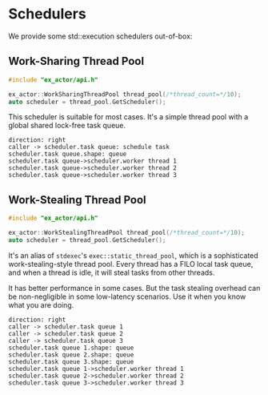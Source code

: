 # Schedulers

We provide some std::execution schedulers out-of-box:

## Work-Sharing Thread Pool

```cpp
#include "ex_actor/api.h"

ex_actor::WorkSharingThreadPool thread_pool(/*thread_count=*/10);
auto scheduler = thread_pool.GetScheduler();
```

This scheduler is suitable for most cases. It's a simple thread pool with a global shared lock-free task queue.

```d2
direction: right
caller -> scheduler.task queue: schedule task
scheduler.task queue.shape: queue
scheduler.task queue->scheduler.worker thread 1
scheduler.task queue->scheduler.worker thread 2
scheduler.task queue->scheduler.worker thread 3

```

## Work-Stealing Thread Pool

```cpp
#include "ex_actor/api.h"

ex_actor::WorkStealingThreadPool thread_pool(/*thread_count=*/10);
auto scheduler = thread_pool.GetScheduler();
```

It's an alias of `stdexec`'s `exec::static_thread_pool`, which is a sophisticated work-stealing-style thread pool.
Every thread has a FILO local task queue, and when a thread is idle, it will steal tasks from other threads.

It has better performance in some cases. But the task stealing overhead can be non-negligible in some low-latency scenarios.
Use it when you know what you are doing.

```d2
direction: right
caller -> scheduler.task queue 1
caller -> scheduler.task queue 2
caller -> scheduler.task queue 3
scheduler.task queue 1.shape: queue
scheduler.task queue 2.shape: queue
scheduler.task queue 3.shape: queue
scheduler.task queue 1->scheduler.worker thread 1
scheduler.task queue 2->scheduler.worker thread 2
scheduler.task queue 3->scheduler.worker thread 3
```
